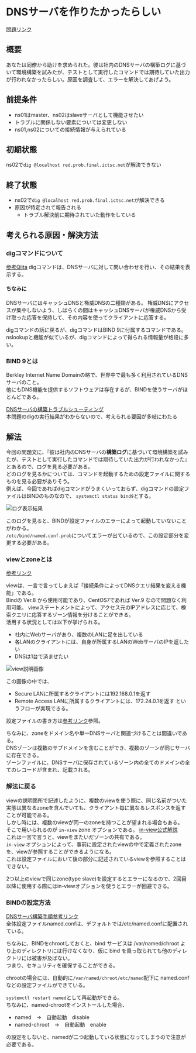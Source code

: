 # DNSサーバを作りたかったらしい
[問題リンク](https://blog.icttoracon.net/2021/03/16/dns%e3%82%b5%e3%83%bc%e3%83%90%e3%82%92%e4%bd%9c%e3%82%8a%e3%81%9f%e3%81%8b%e3%81%a3%e3%81%9f%e3%82%89%e3%81%97%e3%81%84/)  

## 概要
あなたは同僚から助けを求められた。彼は社内のDNSサーバの構築ログに基づいて環境構築を試みたが、テストとして実行したコマンドでは期待していた出力が行われなかったらしい。原因を調査して、エラーを解決してあげよう。  

## 前提条件
- ns01はmaster、ns02はslaveサーバとして機能させたい
- トラブルに関係しない要素については変更しない
- ns01,ns02についての接続情報が与えられている

## 初期状態
ns02で```dig @localhost red.prob.final.ictsc.net```が解決できない

## 終了状態
- ns02で```dig @localhost red.prob.final.ictsc.net```が解決できる
- 原因が特定されて報告される  
    - トラブル解決前に期待されていた動作をしている

## 考えられる原因・解決方法
### digコマンドについて
[参考Qiita](https://qiita.com/hana_shin/items/e99f64a01f2632b7a719)
digコマンドは、DNSサーバに対して問い合わせを行い、その結果を表示する。  

#### ちなみに
DNSサーバにはキャッシュDNSと権威DNSの二種類がある。
権威DNSにアクセスが集中しないよう、しばらくの間はキャッシュDNSサーバが権威DNSから受け取った応答を保持して、その内容を使ってクライアントに応答する。  


digコマンドの話に戻るが、digコマンドはBIND 9に付属するコマンドである。  
nslookupと機能が似ているが、digコマンドによって得られる情報量が格段に多い。  

### BIND 9とは
Berkley Internet Name Domainの略で、世界中で最も多く利用されているDNSサーバのこと。  
他にもDNS機能を提供するソフトウェアは存在するが、BINDを使うサーバがほとんどである。  

[DNSサーバの構築トラブルシューティング](https://dnsops.jp/event/20140626/dns-beginners-guide2014-mizuno.pdf)  
本問題のdigの実行結果がわからないので、考えられる要因が多岐にわたる

## 解法
今回の問題文に、『彼は社内のDNSサーバの**構築ログ**に基づいて環境構築を試みたが、テストとして実行したコマンドでは期待していた出力が行われなかった』とあるので、ログを見る必要がある。  
どのログを見るかについては、コマンドを起動するための設定ファイルに関するものを見る必要がありそう。  
例えば、今回であればdigコマンドがうまくいっておらず、digコマンドの設定ファイルはBINDのものなので、
```systemctl status bind9```とする。  

![ログ表示結果](https://user-images.githubusercontent.com/46861288/130339607-836f732b-90d4-4f0e-8990-6784770abf82.png)

このログを見ると、BINDが設定ファイルのエラーによって起動していないことがわかる。  
```/etc/bind/named.conf.prob```についてエラーが出ているので、この設定部分を変更する必要がある。  

### viewとzoneとは
[参考リンク](https://ygg-tech.com/2020/09/bind_view/)  

viewは、一言で言ってしまえば「接続条件によってDNSクエリ結果を変える機能」である。  
Bindの Ver.8 から使用可能であり、CentOS7であれば Ver.9 なので問題なく利用可能。
viewステートメントによって、アクセス元のIPアドレスに応じて、検索クエリに応答するゾーン情報を分けることができる。  
活用する状況としては以下が挙げられる。  

- 社内にWebサーバがあり、複数のLANに足を出している
- 各LANのクライアントには、自身が所属するLANのWebサーバのIPを返したい
- DNSは1台で済ませたい

![view説明画像](https://user-images.githubusercontent.com/46861288/130374774-e48a9a6b-f68a-4b72-8354-010abdff9b6b.png)

この画像の中では、
- Secure LANに所属するクライアントには192.168.0.1を返す
- Remote Access LANに所属するクライアントには、172.24.0.1を返す
というフローが実現できる。  

設定ファイルの書き方は[参考リンク](https://ygg-tech.com/2020/09/bind_view/)参照。  

ちなみに、zoneをドメイン名や単一DNSサーバと関連づけることは間違いである。  
DNSゾーンは複数のサブドメインを含むことができ、複数のゾーンが同じサーバに存在できる。  
ゾーンファイルに、DNSサーバに保存されているゾーン内の全てのドメインの全てのレコードが含まれ、記載される。

### 解法に戻る
viewの説明箇所で記述したように、複数のviewを使う際に、同じ名前がついた実態は異なるzoneを含んでいても、クライアント毎に異なるレスポンスを返すことが可能である。  
しかし時には、複数のviewが同一のzoneを持つことが望まれる場合もある。  
そこで用いられるのが ```in-view``` zone オプションである。 
[in-view公式解説](https://bind9.readthedocs.io/en/latest/reference.html?highlight=in-view#multiple-views)  
これは一言で言うと、viewをまたいだゾーンの共有である。   
```in-view``` オプションによって、事前に設定されたviewの中で定義されたzoneを、viewが参照することができるようになる。  
これは設定ファイルにおいて後の部分に記述されているviewを参照することはできない。  

2つ以上のviewで同じzone(type slave)を設定するとエラーになるので、2回目以降に使用する際にはin-viewオプションを使うとエラーが回避できる。  

### BINDの設定方法
[DNSサーバ構築手順参考リンク](https://go-journey.club/archives/395)  
全体設定ファイルnamed.confは、デフォルトでは/etc/named.confに配置されている。   

ちなみに、BINDをchrootしておくと、bind サービスは /var/named/chroot より上のディレクトリには行けなくなり、仮に bind を乗っ取られても他のディレクトリには被害が及ばない。  
つまり、セキュリティを確保することができる。  

chrootの場合には、自動的に```/var/named/chroot/etc/named```配下に named.conf などの設定ファイルができている。

```systemctl restart named```として再起動ができる。  
ちなみに、named-chrootをインストールした場合、
- named　→　自動起動　disable
- named-chroot　→　自動起動　enable

の設定をしないと、namedが二つ起動している状態になってしまうので注意が必要である。